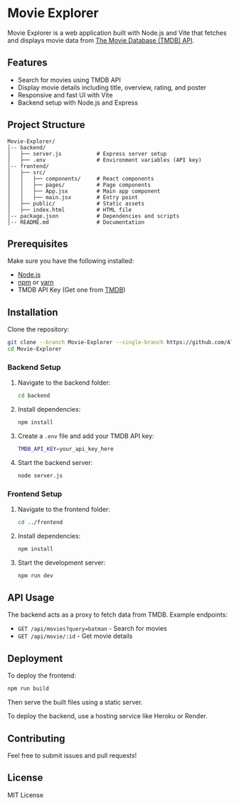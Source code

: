 # Movie Explorer

Movie Explorer is a web application built with Node.js and Vite that fetches and displays movie data from [The Movie Database (TMDB) API](https://www.themoviedb.org/).

## Features

- Search for movies using TMDB API
- Display movie details including title, overview, rating, and poster
- Responsive and fast UI with Vite
- Backend setup with Node.js and Express

## Project Structure

```
Movie-Explorer/
│-- backend/
│   ├── server.js           # Express server setup
│   ├── .env                # Environment variables (API key)
│-- frontend/
│   ├── src/
│   │   ├── components/     # React components
│   │   ├── pages/          # Page components
│   │   ├── App.jsx         # Main app component
│   │   ├── main.jsx        # Entry point
│   ├── public/             # Static assets
│   ├── index.html          # HTML file
│-- package.json            # Dependencies and scripts
│-- README.md               # Documentation
```

## Prerequisites

Make sure you have the following installed:

- [Node.js](https://nodejs.org/)
- [npm](https://www.npmjs.com/) or [yarn](https://yarnpkg.com/)
- TMDB API Key (Get one from [TMDB](https://www.themoviedb.org/))

## Installation

Clone the repository:

```sh
git clone --branch Movie-Explorer --single-branch https://github.com/AloysJehwin/NodeJS_Projects/tree/Movie-Explorer
cd Movie-Explorer
```

### Backend Setup

1. Navigate to the backend folder:
   ```sh
   cd backend
   ```
2. Install dependencies:
   ```sh
   npm install
   ```
3. Create a `.env` file and add your TMDB API key:
   ```sh
   TMDB_API_KEY=your_api_key_here
   ```
4. Start the backend server:
   ```sh
   node server.js
   ```

### Frontend Setup

1. Navigate to the frontend folder:
   ```sh
   cd ../frontend
   ```
2. Install dependencies:
   ```sh
   npm install
   ```
3. Start the development server:
   ```sh
   npm run dev
   ```

## API Usage

The backend acts as a proxy to fetch data from TMDB. Example endpoints:

- `GET /api/movies?query=batman` - Search for movies
- `GET /api/movie/:id` - Get movie details

## Deployment

To deploy the frontend:
```sh
npm run build
```
Then serve the built files using a static server.

To deploy the backend, use a hosting service like Heroku or Render.

## Contributing

Feel free to submit issues and pull requests!

## License

MIT License

